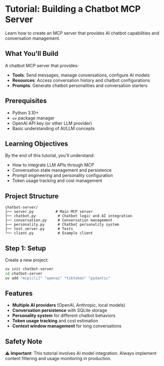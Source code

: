 # Tutorial: Building a Chatbot MCP Server

Learn how to create an MCP server that provides AI chatbot capabilities and conversation management.

## What You'll Build

A chatbot MCP server that provides:
- **Tools**: Send messages, manage conversations, configure AI models
- **Resources**: Access conversation history and chatbot configurations
- **Prompts**: Generate chatbot personalities and conversation starters

## Prerequisites

- Python 3.10+
- `uv` package manager
- OpenAI API key (or other LLM provider)
- Basic understanding of AI/LLM concepts

## Learning Objectives

By the end of this tutorial, you'll understand:
- How to integrate LLM APIs through MCP
- Conversation state management and persistence
- Prompt engineering and personality configuration
- Token usage tracking and cost management

## Project Structure

```
chatbot-server/
├── server.py          # Main MCP server
├── chatbot.py          # Chatbot logic and AI integration
├── conversation.py     # Conversation management
├── personality.py      # Chatbot personality system
├── test_server.py      # Tests
└── client.py           # Example client
```

## Step 1: Setup

Create a new project:

```bash
uv init chatbot-server
cd chatbot-server
uv add "mcp[cli]" "openai" "tiktoken" "pydantic"
```

## Features

- **Multiple AI providers** (OpenAI, Anthropic, local models)
- **Conversation persistence** with SQLite storage
- **Personality system** for different chatbot behaviors
- **Token usage tracking** and cost estimation
- **Context window management** for long conversations

## Safety Note

⚠️ **Important**: This tutorial involves AI model integration. Always implement content filtering and usage monitoring in production.

